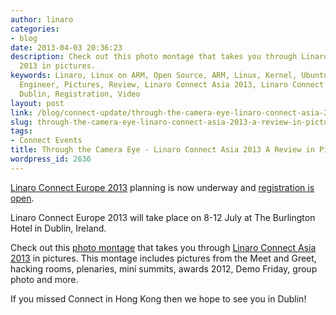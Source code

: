```yaml
---
author: linaro
categories:
- blog
date: 2013-04-03 20:36:23
description: Check out this photo montage that takes you through Linaro Connect Asia
  2013 in pictures.
keywords: Linaro, Linux on ARM, Open Source, ARM, Linux, Kernel, Ubuntu, Android,
  Engineer, Pictures, Review, Linaro Connect Asia 2013, Linaro Connect Europe 2013,
  Dublin, Registration, Video
layout: post
link: /blog/connect-update/through-the-camera-eye-linaro-connect-asia-2013-a-review-in-pictures/
slug: through-the-camera-eye-linaro-connect-asia-2013-a-review-in-pictures
tags:
- Connect Events
title: Through the Camera Eye - Linaro Connect Asia 2013 A Review in Pictures
wordpress_id: 2636
---
```


[Linaro Connect Europe 2013](/initiatives/connect/) planning is now underway and [registration is open](/linaro-blog/2013/03/21/registration-for-linaro-connect-europe-2013-in-dublin-ireland-now-open/).

Linaro Connect Europe 2013 will take place on 8-12 July at The Burlington Hotel in Dublin, Ireland.



Check out this [photo montage](http://youtu.be/mNZWOFNrT2Q) that takes you through [Linaro Connect Asia 2013](https://wiki.linaro.org/Events/LCA13/) in pictures. This montage includes pictures from the Meet and Greet, hacking rooms, plenaries, mini summits, awards 2012, Demo Friday, group photo and more.

If you missed Connect in Hong Kong then we hope to see you in Dublin!